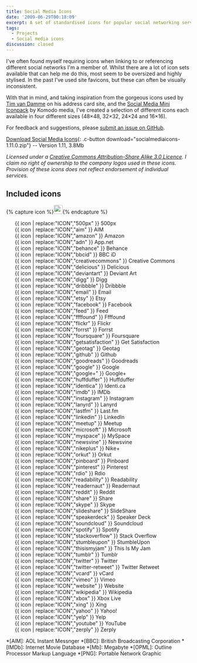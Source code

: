 ```yaml
---
title: Social Media Icons
date: '2009-06-29T00:18:09'
excerpt: A set of standardised icons for popular social networking services and tools.
tags:
  - Projects
  - Social media icons
discussion: closed
---
```

I've often found myself requiring icons when linking to or referencing different social networks I'm a member of. Whilst there are a lot of icon sets available that can help me do this, most seem to be oversized and highly stylised. In the past I've used site favicons, but these can often be visually inconsistent.

With that in mind, and taking inspiration from the gorgeous icons used by [Tim van Damme][1] on his address card site, and the [Social Media Mini Iconpack][2] by Komodo media, I've created a selection of different icons each available in four different sizes (48×48, 32×32, 24×24 and 16×16).

For feedback and suggestions, please [submit an issue on GitHub][3].

[Download Social Media Icons][4]{: .c-button download="socialmediaicons-1.11.0.zip"} -- Version 1.11, 3.8Mb

*Licensed under a [Creative Commons Attribution-Share Alike 3.0 Licence][5]. I claim no right of ownership to the company logos used in these icons. Provision of these icons does not reflect endorsement of individual services.*

## Included icons

<style>
  .s-icons {
    display: flex;
    flex-wrap: wrap;
    font-size: 0.875rem;
  }
  .s-icons img {
    margin: 0.25rem 0.5rem 0.25rem 0;
  }
  .s-icons li {
    display: flex;
    align-items: center;
    flex-basis: 50%;
    white-space: nowrap;
    list-style: none;
  }
  @media screen and (min-width:37.5em) {
    .s-icons li {
      flex-basis: 33%;
    }
  }
</style>
{% capture icon %}<img src="https://raw.githubusercontent.com/paulrobertlloyd/socialmediaicons/master/ICON-48x48.png" height="24" width="24" alt="">{% endcapture %}
<ul class="s-icons">
  <li>{{ icon | replace:"ICON","500px" }} 500px</li>
  <li>{{ icon | replace:"ICON","aim" }} AIM</li>
  <li>{{ icon | replace:"ICON","amazon" }} Amazon</li>
  <li>{{ icon | replace:"ICON","adn" }} App.net</li>
  <li>{{ icon | replace:"ICON","behance" }} Behance</li>
  <li>{{ icon | replace:"ICON","bbcid" }} BBC iD</li>
  <li>{{ icon | replace:"ICON","creativecommons" }} Creative Commons</li>
  <li>{{ icon | replace:"ICON","delicious" }} Delicious</li>
  <li>{{ icon | replace:"ICON","deviantart" }} Deviant Art</li>
  <li>{{ icon | replace:"ICON","digg" }} Digg</li>
  <li>{{ icon | replace:"ICON","dribbble" }} Dribbble</li>
  <li>{{ icon | replace:"ICON","email" }} Email</li>
  <li>{{ icon | replace:"ICON","etsy" }} Etsy</li>
  <li>{{ icon | replace:"ICON","facebook" }} Facebook</li>
  <li>{{ icon | replace:"ICON","feed" }} Feed</li>
  <li>{{ icon | replace:"ICON","ffffound" }} Ffffound</li>
  <li>{{ icon | replace:"ICON","flickr" }} Flickr</li>
  <li>{{ icon | replace:"ICON","forrst" }} Forrst</li>
  <li>{{ icon | replace:"ICON","foursquare" }} Foursquare</li>
  <li>{{ icon | replace:"ICON","getsatisfaction" }} Get Satisfaction</li>
  <li>{{ icon | replace:"ICON","geotag" }} Geotag</li>
  <li>{{ icon | replace:"ICON","github" }} Github</li>
  <li>{{ icon | replace:"ICON","goodreads" }} Goodreads</li>
  <li>{{ icon | replace:"ICON","google" }} Google</li>
  <li>{{ icon | replace:"ICON","google+" }} Google+</li>
  <li>{{ icon | replace:"ICON","huffduffer" }} Huffduffer</li>
  <li>{{ icon | replace:"ICON","identica" }} Identi.ca</li>
  <li>{{ icon | replace:"ICON","imdb" }} IMDb</li>
  <li>{{ icon | replace:"ICON","instagram" }} Instagram</li>
  <li>{{ icon | replace:"ICON","lanyrd" }} Lanyrd</li>
  <li>{{ icon | replace:"ICON","lastfm" }} Last.fm</li>
  <li>{{ icon | replace:"ICON","linkedin" }} LinkedIn</li>
  <li>{{ icon | replace:"ICON","meetup" }} Meetup</li>
  <li>{{ icon | replace:"ICON","microsoft" }} Microsoft</li>
  <li>{{ icon | replace:"ICON","myspace" }} MySpace</li>
  <li>{{ icon | replace:"ICON","newsvine" }} Newsvine</li>
  <li>{{ icon | replace:"ICON","nikeplus" }} Nike+</li>
  <li>{{ icon | replace:"ICON","orkut" }} Orkut</li>
  <li>{{ icon | replace:"ICON","pinboard" }} Pinboard</li>
  <li>{{ icon | replace:"ICON","pinterest" }} Pinterest</li>
  <li>{{ icon | replace:"ICON","rdio" }} Rdio</li>
  <li>{{ icon | replace:"ICON","readability" }} Readability</li>
  <li>{{ icon | replace:"ICON","readernaut" }} Readernaut</li>
  <li>{{ icon | replace:"ICON","reddit" }} Reddit</li>
  <li>{{ icon | replace:"ICON","share" }} Share</li>
  <li>{{ icon | replace:"ICON","skype" }} Skype</li>
  <li>{{ icon | replace:"ICON","slideshare" }} SlideShare</li>
  <li>{{ icon | replace:"ICON","speakerdeck" }} Speaker Deck</li>
  <li>{{ icon | replace:"ICON","soundcloud" }} Soundcloud</li>
  <li>{{ icon | replace:"ICON","spotify" }} Spotify</li>
  <li>{{ icon | replace:"ICON","stackoverflow" }} Stack Overflow</li>
  <li>{{ icon | replace:"ICON","stumbleupon" }} StumbleUpon</li>
  <li>{{ icon | replace:"ICON","thisismyjam" }} This Is My Jam</li>
  <li>{{ icon | replace:"ICON","tumblr" }} Tumblr</li>
  <li>{{ icon | replace:"ICON","twitter" }} Twitter</li>
  <li>{{ icon | replace:"ICON","twitter-retweet" }} Twitter Retweet</li>
  <li>{{ icon | replace:"ICON","vcard" }} vCard</li>
  <li>{{ icon | replace:"ICON","vimeo" }} Vimeo</li>
  <li>{{ icon | replace:"ICON","website" }} Website</li>
  <li>{{ icon | replace:"ICON","wikipedia" }} Wikipedia</li>
  <li>{{ icon | replace:"ICON","xbox" }} Xbox Live</li>
  <li>{{ icon | replace:"ICON","xing" }} Xing</li>
  <li>{{ icon | replace:"ICON","yahoo" }} Yahoo!</li>
  <li>{{ icon | replace:"ICON","yelp" }} Yelp</li>
  <li>{{ icon | replace:"ICON","youtube" }} YouTube</li>
  <li>{{ icon | replace:"ICON","zerply" }} Zerply</li>
</ul>

[1]: http://timvandamme.com/
[2]: http://www.komodomedia.com/blog/2008/12/social-media-mini-iconpack/
[3]: https://github.com/paulrobertlloyd/socialmediaicons/issues
[4]: https://github.com/paulrobertlloyd/socialmediaicons/archive/1.11.0.zip
[5]: http://creativecommons.org/licenses/by-sa/3.0/

*[AIM]: AOL Instant Messnger
*[BBC]: British Broadcasting Corporation
*[IMDb]: Internet Movie Database
*[Mb]: Megabyte
*[OPML]: Outline Processor Markup Language
*[PNG]: Portable Network Graphic
